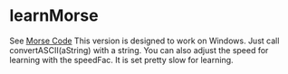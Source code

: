 # learnMorse
See [Morse Code](https://en.wikipedia.org/wiki/Morse_code)
This version is designed to work on Windows.
Just call convertASCII(aString) with a string.
You can also adjust the speed for learning with the speedFac. It is set pretty slow for learning.
